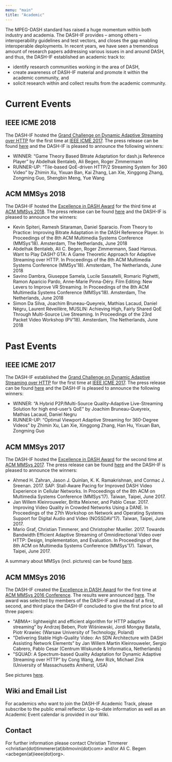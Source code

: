 ```yaml
---
menu: "main"
title: "Academic"
---
```

The MPEG-DASH standard has raised a huge momentum within both industry and academia. The DASH-IF provides – among others – interoperability guidelines and test vectors, and closes the gap enabling interoperable deployments. In recent years, we have seen a tremendous amount of research papers addressing various issues in and around DASH, and thus, the DASH-IF established an academic track to:

 * identify research communities working in the area of DASH,
 * create awareness of DASH-IF material and promote it within the academic community, and
 * solicit research within and collect results from the academic community.

 
# Current Events
## IEEE ICME 2018

The DASH-IF hosted the [Grand Challenge on Dynamic Adaptive Streaming over HTTP](https://github.com/Dash-Industry-Forum/Academic-Track/wiki/DASH-Grand-Challenge-at-IEEE-ICME-2018) for the first time at [IEEE ICME 2017](http://www.icme2018.org/). The press release can be found [here](https://multimediacommunication.blogspot.com/2018/07/dash-if-awarded-grand-challenge-on.html) and the DASH-IF is pleased to announce the following winners:

 * WINNER: “Game Theory Based Bitrate Adaptation for dash.js Reference Player” by Abdelhak Bentaleb, Ali Begen, Roger Zimmermann
 * RUNNER-UP: “Tile-based QoE-driven HTTP/2 Streaming System for 360 Video” by Zhimin Xu, Yixuan Ban, Kai Zhang, Lan Xie, Xinggong Zhang, Zongming Guo, Shengbin Meng, Yue Wang

 
## ACM MMSys 2018

The DASH-IF hosted the [Excellence in DASH Award](https://github.com/Dash-Industry-Forum/Academic-Track/wiki/Excellence-in-DASH-Award-ACM-MMSys-2018) for the third time at [ACM MMSys 2018](http://www.mmsys2018.org/). The press release can be found [here](https://multimediacommunication.blogspot.com/2018/06/dash-if-awarded-excellence-in-dash.html) and the DASH-IF is pleased to announce the winners:

 * Kevin Spiteri, Ramesh Sitaraman, Daniel Sparacio. From Theory to Practice: Improving Bitrate Adaptation in the DASH Reference Player. In Proceedings of the 8th ACM Multimedia Systems Conference (MMSys’18). Amsterdam, The Netherlands, June 2018
 * Abdelhak Bentaleb, Ali C. Begen, Roger Zimmermann, Saad Harous. Want to Play DASH? GTA: A Game Theoretic Approach for Adaptive Streaming over HTTP. In Proceedings of the 8th ACM Multimedia Systems Conference (MMSys’18). Amsterdam, The Netherlands, June 2018
 * Savino Dambra, Giuseppe Samela, Lucile Sassatelli, Romaric Pighetti, Ramon Aparicio Pardo, Anne-Marie Pinna-Déry. Film Editing: New Levers to Improve VR Streaming. In Proceedings of the 8th ACM Multimedia Systems Conference (MMSys’18). Amsterdam, The Netherlands, June 2018
 * Simon Da Silva, Joachim Bruneau-Queyreix, Mathias Lacaud, Daniel Négru, Laurent Réveillère, MUSLIN: Achieving High, Fairly Shared QoE Through Multi-Source Live Streaming. In Proceedings of the 23rd Packet Video Workshop (PV’18). Amsterdam, The Netherlands, June 2018

 
# Past Events
## IEEE ICME 2017

The DASH-IF established the [Grand Challenge on Dynamic Adaptive Streaming over HTTP](https://dash-industry-forum.github.io/icme2017grandchallenge/) for the first time at [IEEE ICME 2017](http://www.icme2017.org/). The press release can be found [here](https://multimediacommunication.blogspot.co.at/2017/07/dash-if-awarded-grand-challenge-on.html) and the DASH-IF is pleased to announce the following winners:

* WINNER: “A Hybrid P2P/Multi-Source Quality-Adaptive Live-Streaming Solution for high end-user’s QoE” by Joachim Bruneau-Queyreix, Mathias Lacaud, Daniel Negru
* RUNNER-UP: “Optimal Viewport Adaptive Streaming for 360-Degree Videos” by Zhimin Xu, Lan Xie, Xinggong Zhang, Han Hu, Yixuan Ban, Zongming Guo

 
## ACM MMSys 2017

The DASH-IF hosted the [Excellence in DASH Award](https://dash-industry-forum.github.io/excellence-in-dash-award-acm-mmsys-2017/) for the second time at [ACM MMSys 2017](https://mmsys2016.itec.aau.at/excellence-in-dash-award-acm-mmsys-2016). The press release can be found [here](https://multimediacommunication.blogspot.co.at/2017/06/dash-if-awarded-excellence-in-dash.html) and the DASH-IF is pleased to announce the winners:

* Ahmed H. Zahran, Jason J. Quinlan, K. K. Ramakrishnan, and Cormac J. Sreenan. 2017. SAP: Stall-Aware Pacing for Improved DASH Video Experience in Cellular Networks. In Proceedings of the 8th ACM on Multimedia Systems Conference (MMSys’17). Taiwan, Taipei, June 2017.
* Jan Willem Kleinrouweler, Britta Meixner, and Pablo Cesar. 2017. Improving Video Quality in Crowded Networks Using a DANE. In Proceedings of the 27th Workshop on Network and Operating Systems Support for Digital Audio and Video (NOSSDAV’17). Taiwan, Taipei, June 2017.
* Mario Graf, Christian Timmerer, and Christopher Mueller. 2017. Towards Bandwidth Efficient Adaptive Streaming of Omnidirectional Video over HTTP: Design, Implementation, and Evaluation. In Proceedings of the 8th ACM on Multimedia Systems Conference (MMSys’17). Taiwan, Taipei, June 2017.

A summary about MMSys (incl. pictures) can be found [here](http://mmsys17.iis.sinica.edu.tw/acm-multimedia-systems-2017-nossdav-mmve-netgames/).

 
## ACM MMSys 2016

The DASH-IF created the [Excellence in DASH Award](https://dash-industry-forum.github.io/excellence-in-dash-award-acm-mmsys-2016) for the first time at [ACM MMSys 2016 Conference](https://mmsys2016.itec.aau.at/excellence-in-dash-award-acm-mmsys-2016). The results were announced [here](https://mmsys2016.itec.aau.at/acm-multimedia-systems-2016-nossdav-movid-and-mmve). The award was selected by members of the DASH-IF and instead of a first, second, and third place the DASH-IF concluded to give the first price to all three papers:

* "ABMA+: lightweight and efficient algorithm for HTTP adaptive streaming” by Andrzej Beben, Piotr Wiśniewski, Jordi Mongay Batalla, Piotr Krawiec (Warsaw University of Technology, Poland)
* "Delivering Stable High-Quality Video: An SDN Architecture with DASH Assisting Network Elements” by Jan Willem Martin Kleinrouweler, Sergio Cabrero, Pablo Cesar (Centrum Wiskunde & Informatica, Netherlands)
* "SQUAD: A Spectrum-based Quality Adaptation for Dynamic Adaptive Streaming over HTTP” by Cong Wang, Amr Rizk, Michael Zink (University of Massachusetts Amherst, USA)

See pictures [here](https://mmsys2016.itec.aau.at/acm-multimedia-systems-2016-nossdav-movid-and-mmve).

 
## Wiki and Email List

For academics who want to join the DASH-IF Academic Track, please subscribe to the public email reflector. Up-to-date information as well as an Academic Event calendar is provided in our Wiki.

 
## Contact

For further information please contact Christian Timmerer <christian(dot)timmerer(at)bitmovin(dot)com> and/or Ali C. Begen <acbegen(at)ieee(dot)org>.
